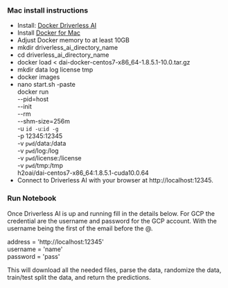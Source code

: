 ### Mac install instructions

- Install: [Docker Driverless AI](https://s3.amazonaws.com/artifacts.h2o.ai/releases/ai/h2o/dai/rel-1.8.5-64/index.html) <br>
- Install [Docker for Mac](https://docs.docker.com/docker-for-mac/install/)
- Adjust Docker memory to at least 10GB
- mkdir driverless_ai_directory_name
- cd driverless_ai_directory_name
- docker load < dai-docker-centos7-x86_64-1.8.5.1-10.0.tar.gz
- mkdir data log license tmp 
- docker images
- nano start.sh
-paste <br>
  docker run \
    --pid=host \
    --init \
    --rm \
    --shm-size=256m \
    -u `id -u`:`id -g` \
    -p 12345:12345 \
    -v `pwd`/data:/data \
    -v `pwd`/log:/log \
    -v `pwd`/license:/license \
    -v `pwd`/tmp:/tmp \
    h2oai/dai-centos7-x86_64:1.8.5.1-cuda10.0.64
 - Connect to Driverless AI with your browser at http://localhost:12345.

### Run Notebook
Once Driverless AI is up and running fill in the details below. For GCP the credential are the username and password for the GCP account. With the username being the first of the email before the @.

address = 'http://localhost:12345' <br>
username = 'name' <br>
password = 'pass'

This will download all the needed files, parse the data, randomize the data, train/test split the data, and return the predictions. 
